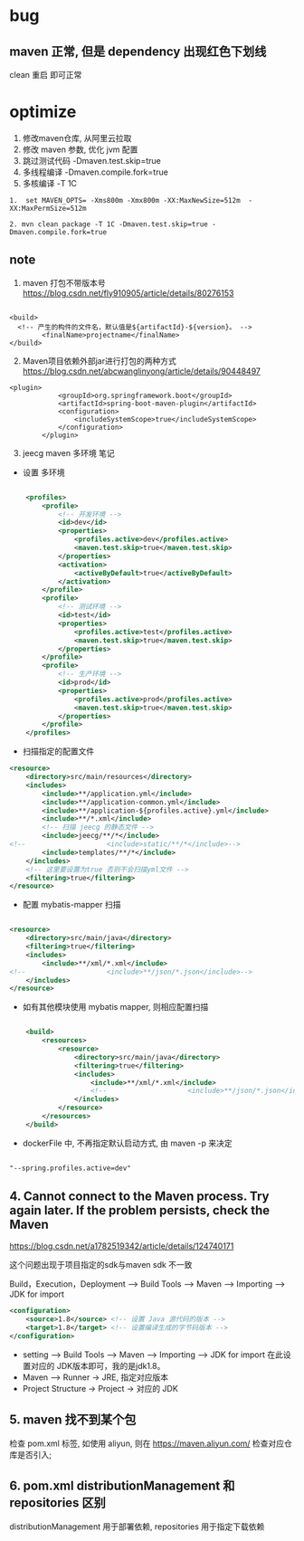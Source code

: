 # bug

## maven 正常, 但是 dependency 出现红色下划线
 clean 重启 即可正常

# optimize 

1. 修改maven仓库, 从阿里云拉取
2. 修改 maven 参数, 优化 jvm 配置
3. 跳过测试代码  -Dmaven.test.skip=true 
4. 多线程编译 -Dmaven.compile.fork=true
5. 多核编译 -T 1C

```
1.  set MAVEN_OPTS= -Xms800m -Xmx800m -XX:MaxNewSize=512m  -XX:MaxPermSize=512m
  
2. mvn clean package -T 1C -Dmaven.test.skip=true -Dmaven.compile.fork=true
```

## note

1. maven 打包不带版本号
https://blog.csdn.net/fly910905/article/details/80276153
```

<build>
  <!-- 产生的构件的文件名，默认值是${artifactId}-${version}。 -->  
        <finalName>projectname</finalName>
</build>

```

2. Maven项目依赖外部jar进行打包的两种方式
https://blog.csdn.net/abcwanglinyong/article/details/90448497
```
<plugin>
            <groupId>org.springframework.boot</groupId>
            <artifactId>spring-boot-maven-plugin</artifactId>
            <configuration>
                <includeSystemScope>true</includeSystemScope>
            </configuration>
        </plugin>
```

3. jeecg maven 多环境 笔记
+ 设置 多环境
```xml

	<profiles>
		<profile>
			<!-- 开发环境 -->
			<id>dev</id>
			<properties>
				<profiles.active>dev</profiles.active>
				<maven.test.skip>true</maven.test.skip>
			</properties>
			<activation>
				<activeByDefault>true</activeByDefault>
			</activation>
		</profile>
		<profile>
			<!-- 测试环境 -->
			<id>test</id>
			<properties>
				<profiles.active>test</profiles.active>
				<maven.test.skip>true</maven.test.skip>
			</properties>
		</profile>
		<profile>
			<!-- 生产环境 -->
			<id>prod</id>
			<properties>
				<profiles.active>prod</profiles.active>
				<maven.test.skip>true</maven.test.skip>
			</properties>
		</profile>
	</profiles>

```

+ 扫描指定的配置文件
```xml
<resource>
    <directory>src/main/resources</directory>
    <includes>
        <include>**/application.yml</include>
        <include>**/application-common.yml</include>
        <include>**/application-${profiles.active}.yml</include>
        <include>**/*.xml</include>
        <!-- 扫描 jeecg 的静态文件 -->
        <include>jeecg/**/*</include>
<!--					<include>static/**/*</include>-->
        <include>templates/**/*</include>
    </includes>
    <!-- 这里要设置为true 否则不会扫描yml文件 -->
    <filtering>true</filtering>
</resource>
```

+ 配置 mybatis-mapper 扫描
``` xml

<resource>
    <directory>src/main/java</directory>
    <filtering>true</filtering>
    <includes>
        <include>**/xml/*.xml</include>
<!--					<include>**/json/*.json</include>-->
    </includes>
</resource>

```

+ 如有其他模块使用 mybatis mapper, 则相应配置扫描
```xml

    <build>
        <resources>
            <resource>
                <directory>src/main/java</directory>
                <filtering>true</filtering>
                <includes>
                    <include>**/xml/*.xml</include>
                    <!--					<include>**/json/*.json</include>-->
                </includes>
            </resource>
        </resources>
    </build>

```

+ dockerFile 中, 不再指定默认启动方式, 由 maven -p 来决定
``` xml

"--spring.profiles.active=dev"

```

## 4. Cannot connect to the Maven process. Try again later. If the problem persists, check the Maven
https://blog.csdn.net/a1782519342/article/details/124740171

这个问题出现于项目指定的sdk与maven sdk 不一致

Build，Execution，Deployment --> Build Tools --> Maven --> Importing --> JDK for import 

```xml
<configuration>
    <source>1.8</source> <!-- 设置 Java 源代码的版本 -->
    <target>1.8</target> <!-- 设置编译生成的字节码版本 -->
</configuration>
```

+ setting --> Build Tools --> Maven --> Importing --> JDK for import 在此设置对应的 JDK版本即可，我的是jdk1.8。  
+ Maven --> Runner -> JRE, 指定对应版本
+ Project Structure -> Project -> 对应的 JDK  

## 5. maven 找不到某个包
检查 pom.xml <repositories></repositories> 标签, 如使用 aliyun, 则在 https://maven.aliyun.com/ 检查对应仓库是否引入; 

## 6. pom.xml distributionManagement 和 repositories 区别
distributionManagement 用于部署依赖, repositories 用于指定下载依赖
